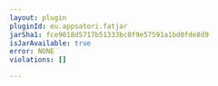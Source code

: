 ```yaml
---
layout: plugin
pluginId: eu.appsatori.fatjar
jarSha1: fce9018d5717b51333bc0f9e57591a1bd0fde8d9
isJarAvailable: true
error: NONE
violations: []

---
```

